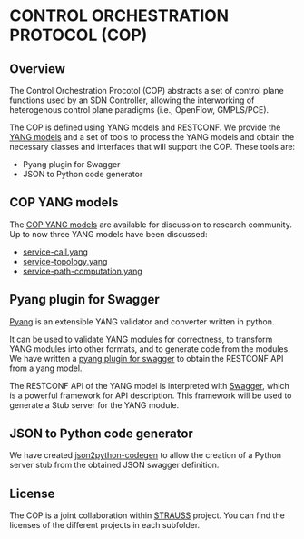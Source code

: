 # CONTROL ORCHESTRATION PROTOCOL (COP)

## Overview
The Control Orchestration Procotol (COP) abstracts a set of control plane functions used by an SDN Controller, allowing the interworking of heterogenous control plane paradigms (i.e., OpenFlow, GMPLS/PCE).

The COP is defined using YANG models and RESTCONF. We provide the [YANG models](https://github.com/ict-strauss/COP/tree/master/yang) and a set of tools to process the YANG models and obtain the necessary classes and interfaces that will support the COP. These tools are:
 - Pyang plugin for Swagger
 - JSON to Python code generator

## COP YANG models

The [COP YANG models](https://github.com/ict-strauss/COP/tree/master/yang) are available for discussion to research community. Up to now three YANG models have been discussed:

- [service-call.yang](https://github.com/ict-strauss/COP/blob/master/yang-cop/service-call.yang)
- [service-topology.yang](https://github.com/ict-strauss/COP/blob/master/yang-cop/service-topology.yang)
- [service-path-computation.yang](https://github.com/ict-strauss/COP/blob/master/yang-cop/service-path-computation.yang)

## Pyang plugin for Swagger

[Pyang](https://code.google.com/p/pyang/) is an extensible YANG validator and converter written in python. 

It can be used to validate YANG modules for correctness, to transform YANG modules into other formats, and to generate code from the modules. We have written a [pyang plugin for swagger](https://github.com/ict-strauss/COP/tree/master/pyang_plugins) to obtain the RESTCONF API from a yang model. 

The RESTCONF API of the YANG model is interpreted with [Swagger](http://swagger.io/), which is a powerful framework for API description. This framework will be used to generate a Stub server for the YANG module.


## JSON to Python code generator

We have created [json2python-codegen](https://github.com/ict-strauss/COP/tree/master/json2python-codegen) to allow the creation of a Python server stub from the obtained JSON swagger definition.


License
-------
The COP is a joint collaboration within [STRAUSS](http://www.ict-strauss.eu/) project. You can find the licenses of the different projects in each subfolder.
